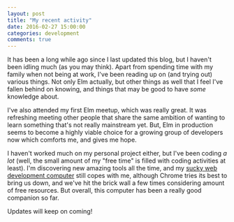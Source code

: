 ```yaml
---
layout: post
title: "My recent activity"
date: 2016-02-27 15:00:00
categories: development
comments: true
---
```


It has been a long while ago since I last updated this blog, but I haven't been idling much (as you may think). Apart from spending time with my family when not being at work, I've been reading up on (and trying out) various things. Not only Elm actually, but other things as well that I feel I've fallen behind on knowing, and things that may be good to have *some* knowledge about.

I've also attended my first Elm meetup, which was really great. It was refreshing meeting other people that share the same ambition of wanting to learn something that's not really mainstream yet. But, Elm in production seems to become a highly viable choice for a growing group of developers now which comforts me, and gives me hope.

I haven't worked much on my personal project either, but I've been coding *a lot* (well, the small amount of my "free time" is filled with coding activities at least). I'm discovering new amazing tools all the time, and my [sucky web development computer][hp-stream] still copes with me, although Chrome tries its best to bring us down, and we've hit the brick wall a few times considering amount of free resources. But overall, this computer has been a really good companion so far.

Updates will keep on coming!

[hp-stream]: http://store.hp.com/webapp/wcs/stores/servlet/ContentView?eSpotName=Stream11&storeId=10151
